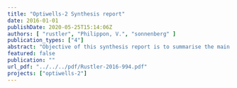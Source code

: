 ```yaml
---
title: "Optiwells-2 Synthesis report"
date: 2016-01-01
publishDate: 2020-05-25T15:14:06Z
authors: [ "rustler", "Philippon, V.", "sonnenberg" ]
publication_types: ["4"]
abstract: "Objective of this synthesis report is to summarise the main achievements of the OPTIWELLS-2 project. Based on a preparatory phase OPTIWELLS-1 (2011-2012), the main project phase OPTIWELLS-2 (2012-2015) included the development of two different optimisation modelling methodologies (data-driven, process-driven) for minimising a well field’s specific energy demand whilst satisfying both, water demand and water quality constraints. Chapter 2 gives a short overview on the technical background on pipe hydraulics and the general methodology used within the project. The general workflow of the testing and application for the three case study well fields investigated within OPTIWELLS-2 is summarised in Chapter 3. For the first two case studies (Chapter Fehler! Verweisquelle konnte nicht gefunden werden. and Fehler! Verweisquelle konnte nicht gefunden werden.), a process-driven modelling approach was used, which enabled the assessment of three different management strategies (smart well field management, pump renewal or a combination of both) on the specific energy demand. This approach was more time and data-demanding (Chapter 2.5) compared to the data-driven approach used for the third case study (Chapter Fehler! Verweisquelle konnte nicht gefunden werden.). The cross-case analysis (Chapter 4) showed, that the energetic prediction accuracy of process-driven modelling (Chapter 4.1.3) was improved significantly by using pump characteristics derived from audits instead of relying on manufacturer data, whilst including steady-state well drawdown compared to assuming a static water level in the production well was much less important. This can be explained by the fact, that well drawdown contributed to less than 3% of the required pump head (Chapter 4.1.1), whilst the offset between audit and manufacturer pump characteristics is much more relevant because of pump ageing during long usage periods (up to 40 years). The data-based modelling approach used for Site C has yielded energy consumption forecasts with a similar accuracy, but is more robust as it relies on operational data, thus requiring no calibration."
featured: false
publication: ""
url_pdf: "../../../pdf/Rustler-2016-994.pdf"
projects: ["optiwells-2"]
---
```


